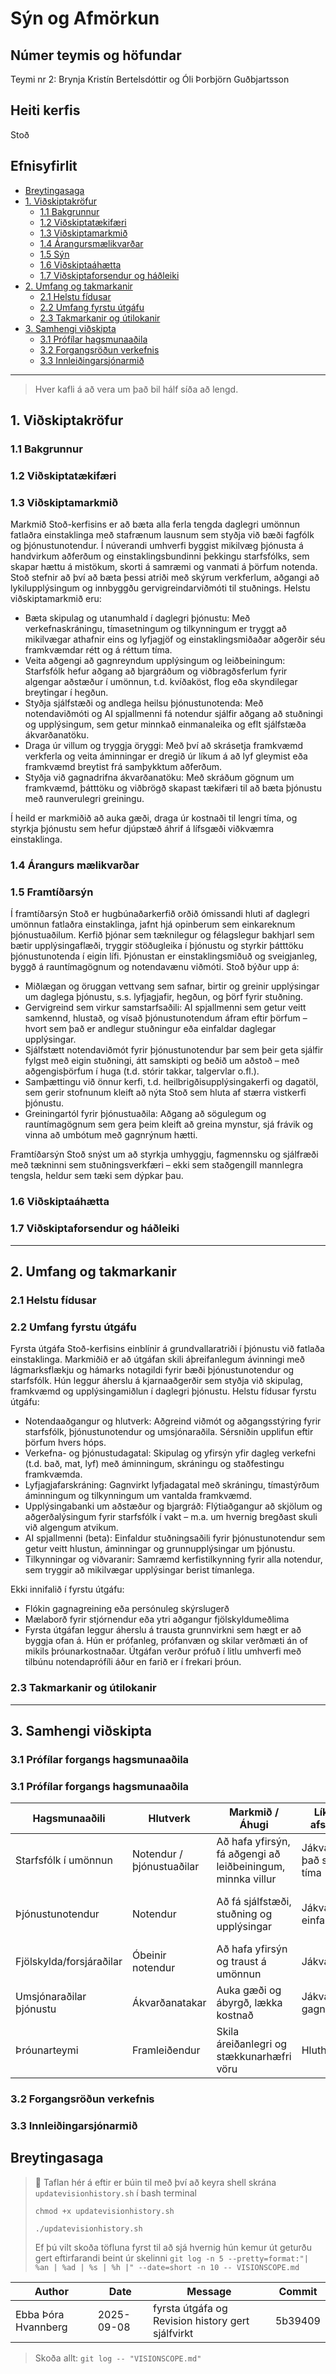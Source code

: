 # Sýn og Afmörkun 

## Númer teymis og höfundar
Teymi nr 2: Brynja Kristín Bertelsdóttir og Óli Þorbjörn Guðbjartsson

## Heiti kerfis
Stoð


## Efnisyfirlit 
- [Breytingasaga](#revision-history)
- [1. Viðskiptakröfur](#1-business-requirements)
    - [1.1 Bakgrunnur](#11-background)
    - [1.2 Viðskiptatækifæri](#12-business-opportunity)
    - [1.3 Viðskiptamarkmið](#13-business-objectives)
    - [1.4 Árangursmælikvarðar ](#14-success-metrics)
    - [1.5 Sýn](#15-vision-statement)
    - [1.6 Viðskiptaáhætta](#16-business-risks)
    - [1.7 Viðskiptaforsendur og háðleiki](#17-business-assumptions-and-dependencies)
- [2. Umfang og takmarkanir](#2-scope-and-limitations)
    - [2.1 Helstu fídusar](#21-major-features)
    - [2.2 Umfang fyrstu útgáfu](#22-scope-of-initial-and-subsequent-releases)
    - [2.3 Takmarkanir og útilokanir](#23-limitations-and-exclusions)
- [3. Samhengi viðskipta](#3-business-context)
    - [3.1 Prófílar hagsmunaaðila](#31-stakeholder-profiles)
    - [3.2 Forgangsröðun verkefnis](#32-project-priorities)
    - [3.3 Innleiðingarsjónarmið](#33-deployment-considerations)

---
> Hver kafli á að vera um það bil hálf síða að lengd.
> 
## 1. Viðskiptakröfur
### 1.1 Bakgrunnur


### 1.2 Viðskiptatækifæri


### 1.3 Viðskiptamarkmið
Markmið Stoð-kerfisins er að bæta alla ferla tengda daglegri umönnun fatlaðra einstaklinga með stafrænum lausnum sem styðja við bæði fagfólk og þjónustunotendur. Í núverandi umhverfi byggist mikilvæg þjónusta á handvirkum aðferðum og einstaklingsbundinni þekkingu starfsfólks, sem skapar hættu á mistökum, skorti á samræmi og vanmati á þörfum notenda. Stoð stefnir að því að bæta þessi atriði með skýrum verkferlum, aðgangi að lykilupplýsingum og innbyggðu gervigreindarviðmóti til stuðnings.
Helstu viðskiptamarkmið eru:

- Bæta skipulag og utanumhald í daglegri þjónustu: Með verkefnaskráningu, tímasetningum og tilkynningum er tryggt að mikilvægar athafnir eins og lyfjagjöf og einstaklingsmiðaðar aðgerðir séu framkvæmdar rétt og á réttum tíma.
- Veita aðgengi að gagnreyndum upplýsingum og leiðbeiningum: Starfsfólk hefur aðgang að bjargráðum og viðbragðsferlum fyrir algengar aðstæður í umönnun, t.d. kvíðaköst, flog eða skyndilegar breytingar í hegðun.
- Styðja sjálfstæði og andlega heilsu þjónustunotenda: Með notendaviðmóti og AI spjallmenni fá notendur sjálfir aðgang að stuðningi og upplýsingum, sem getur minnkað einmanaleika og eflt sjálfstæða ákvarðanatöku.
- Draga úr villum og tryggja öryggi: Með því að skrásetja framkvæmd verkferla og veita áminningar er dregið úr líkum á að lyf gleymist eða framkvæmd breytist frá samþykktum aðferðum.
- Styðja við gagnadrifna ákvarðanatöku: Með skráðum gögnum um framkvæmd, þátttöku og viðbrögð skapast tækifæri til að bæta þjónustu með raunverulegri greiningu.

Í heild er markmiðið að auka gæði, draga úr kostnaði til lengri tíma, og styrkja þjónustu sem hefur djúpstæð áhrif á lífsgæði viðkvæmra einstaklinga.

### 1.4 Árangurs mælikvarðar


### 1.5 Framtíðarsýn
Í framtíðarsýn Stoð er hugbúnaðarkerfið orðið ómissandi hluti af daglegri umönnun fatlaðra einstaklinga, jafnt hjá opinberum sem einkareknum þjónustuaðilum. Kerfið þjónar sem tæknilegur og félagslegur bakhjarl sem bætir upplýsingaflæði, tryggir stöðugleika í þjónustu og styrkir þátttöku þjónustunotenda í eigin lífi. Þjónustan er einstaklingsmiðuð og sveigjanleg, byggð á rauntímagögnum og notendavænu viðmóti.
Stoð býður upp á:

- Miðlægan og öruggan vettvang sem safnar, birtir og greinir upplýsingar um daglega þjónustu, s.s. lyfjagjafir, hegðun, og þörf fyrir stuðning.
- Gervigreind sem virkur samstarfsaðili: AI spjallmenni sem getur veitt samkennd, hlustað, og vísað þjónustunotendum áfram eftir þörfum – hvort sem það er andlegur stuðningur eða einfaldar daglegar upplýsingar.
- Sjálfstætt notendaviðmót fyrir þjónustunotendur þar sem þeir geta sjálfir fylgst með eigin stuðningi, átt samskipti og beðið um aðstoð – með aðgengisþörfum í huga (t.d. stórir takkar, talgervlar o.fl.).
- Samþættingu við önnur kerfi, t.d. heilbrigðisupplýsingakerfi og dagatöl, sem gerir stofnunum kleift að nýta Stoð sem hluta af stærra vistkerfi þjónustu.
- Greiningartól fyrir þjónustuaðila: Aðgang að sögulegum og rauntímagögnum sem gera þeim kleift að greina mynstur, sjá frávik og vinna að umbótum með gagnrýnum hætti.

Framtíðarsýn Stoð snýst um að styrkja umhyggju, fagmennsku og sjálfræði með tækninni sem stuðningsverkfæri – ekki sem staðgengill mannlegra tengsla, heldur sem tæki sem dýpkar þau.

### 1.6 Viðskiptaáhætta


### 1.7 Viðskiptaforsendur og háðleiki


---

## 2. Umfang  og takmarkanir 
### 2.1 Helstu fídusar


### 2.2 Umfang fyrstu útgáfu
Fyrsta útgáfa Stoð-kerfisins einblínir á grundvallaratriði í þjónustu við fatlaða einstaklinga. Markmiðið er að útgáfan skili áþreifanlegum ávinningi með lágmarksflækju og hámarks notagildi fyrir bæði þjónustunotendur og starfsfólk. Hún leggur áherslu á kjarnaaðgerðir sem styðja við skipulag, framkvæmd og upplýsingamiðlun í daglegri þjónustu.
Helstu fídusar fyrstu útgáfu:

- Notendaaðgangur og hlutverk: Aðgreind viðmót og aðgangsstýring fyrir starfsfólk, þjónustunotendur og umsjónaraðila. Sérsniðin upplifun eftir þörfum hvers hóps.
- Verkefna- og þjónustudagatal: Skipulag og yfirsýn yfir dagleg verkefni (t.d. bað, mat, lyf) með áminningum, skráningu og staðfestingu framkvæmda.
- Lyfjagjafarskráning: Gagnvirkt lyfjadagatal með skráningu, tímastýrðum áminningum og tilkynningum um vantalda framkvæmd.
- Upplýsingabanki um aðstæður og bjargráð: Flýtiaðgangur að skjölum og aðgerðalýsingum fyrir starfsfólk í vakt – m.a. um hvernig bregðast skuli við algengum atvikum.
- AI spjallmenni (beta): Einfaldur stuðningsaðili fyrir þjónustunotendur sem getur veitt hlustun, áminningar og grunnupplýsingar um þjónustu.
- Tilkynningar og viðvaranir: Samræmd kerfistilkynning fyrir alla notendur, sem tryggir að mikilvægar upplýsingar berist tímanlega.

Ekki innifalið í fyrstu útgáfu:
- Flókin gagnagreining eða persónuleg skýrslugerð
- Mælaborð fyrir stjórnendur eða ytri aðgangur fjölskyldumeðlima
- Fyrsta útgáfan leggur áherslu á trausta grunnvirkni sem hægt er að byggja ofan á. Hún er prófanleg, prófanvæn og skilar verðmæti án of mikils þróunarkostnaðar. Útgáfan verður prófuð í litlu umhverfi með tilbúnu notendaprófíli áður en farið er í frekari þróun.

### 2.3 Takmarkanir og útilokanir


---

## 3. Samhengi viðskipta
### 3.1 Prófílar forgangs hagsmunaaðila 
### 3.1 Prófílar forgangs hagsmunaaðila

| Hagsmunaaðili         | Hlutverk             | Markmið / Áhugi                                              | Líkleg afstaða            | Helstu þarfir                                       | Takmarkanir                            |
|-----------------------|----------------------|---------------------------------------------------------------|----------------------------|----------------------------------------------------|----------------------------------------|
| Starfsfólk í umönnun  | Notendur / þjónustuaðilar | Að hafa yfirsýn, fá aðgengi að leiðbeiningum, minnka villur  | Jákvæð ef það sparar tíma | Skipulag lyfjagjafar, verkefni, tilkynningar       | Lítill tími, þarf þjálfun              |
| Þjónustunotendur      | Notendur             | Að fá sjálfstæði, stuðning og upplýsingar                    | Jákvæð ef einfalt          | AI spjallmenni, persónulegt viðmót, tilkynningar   | Skert tæknilæsi, þarf skjáaðgengi      |
| Fjölskylda/forsjáraðilar | Óbeinir notendur   | Að hafa yfirsýn og traust á umönnun                          | Jákvæð                     | Skýrleiki, möguleg yfirsýn (í framtíð)             | Þarf að tryggja persónuvernd           |
| Umsjónaraðilar þjónustu | Ákvarðanatakar     | Auka gæði og ábyrgð, lækka kostnað                           | Jákvæð ef gagnadrifið      | Gagnaskýrslugerð, samþætting við verkferla         | Takmarkað fjármagn og samþættingartími |
| Þróunarteymi          | Framleiðendur        | Skila áreiðanlegri og stækkunarhæfri vöru                     | Hluthafandi                | Skýr krafa, samráð við notendur, skjölun           | Tíma- og tæknitakmarkanir              |



### 3.2 Forgangsröðun verkefnis 


### 3.3 Innleiðingarsjónarmið 


## Breytingasaga
<!--
Í stað þess að halda utan um alla commit-sögu er aðeins skráð formleg útgáfa (milestones) með Git tags (merkjum).  
Hver lína í töflunni samsvarar tag (merki) sem hefur verið sett í Git repositoryið.
> 🔖 Revision History er viðhaldið með **Git tags**.  
> Þegar ný útgáfa (t.d. drög eða baseline) er tilbúin, búið til tag í Git (`git tag -a vX.Y -m "message" && git push origin vX.Y`)  
> sem bætir einni línu við í töfluna hér að neðan.
-->
> 🔖 Taflan hér á eftir er búin til með því að keyra shell skrána `updatevisionhistory.sh` í bash terminal
> 
>  `chmod +x updatevisionhistory.sh`
> 
>  `./updatevisionhistory.sh`
> 
>  Ef þú vilt skoða töfluna fyrst til að sjá hvernig hún kemur út geturðu gert eftirfarandi beint úr skelinni 
> `git log -n 5 --pretty=format:"| %an | %ad | %s | %h |" --date=short -n 10 -- VISIONSCOPE.md`


<!-- GIT_HISTORY_START -->
| Author | Date       | Message | Commit |
|--------|------------|---------|--------|
| Ebba Þóra Hvannberg | 2025-09-08 | fyrsta útgáfa og Revision history gert sjálfvirkt | 5b39409 |

<!-- GIT_HISTORY_END -->

> Skoða allt: `git log -- "VISIONSCOPE.md" `
